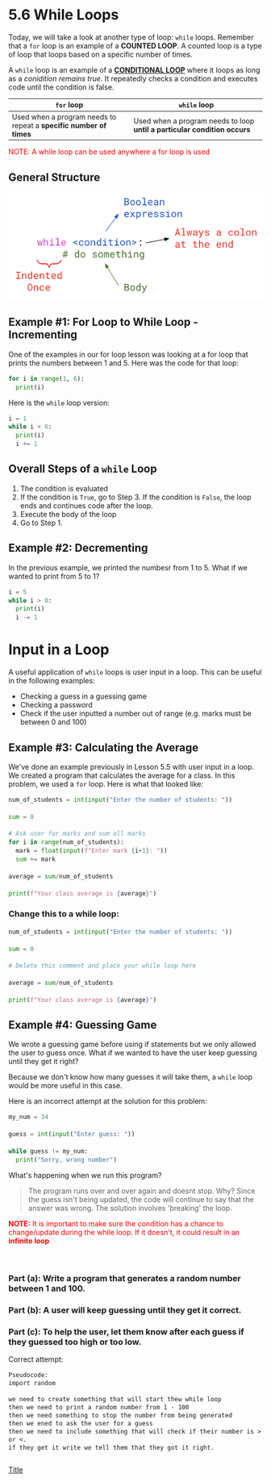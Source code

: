 # 5.6 While Loops

Today, we will take a look at another type of loop: `while` loops.
Remember that a `for` loop is an example of a **COUNTED LOOP**. A counted loop is a type of loop that loops based on a specific number of times. 

A `while` loop is an example of a <ins>**CONDITIONAL LOOP**</ins> where it loops as long as a *conidition remains true*. It repeatedly checks a condition and executes code until the condition is false.

| `for` loop | `while` loop |
| ---------- | ------------ |
| Used when a program needs to repeat a **specific number of times** | Used when a program needs to loop **until a particular condition occurs** |

<span style="color:red">
NOTE: A while loop can be used anywhere a for loop is used
</span>

## General Structure
![](whileLoopStructure.png)

## Example #1: For Loop to While Loop - Incrementing
One of the examples in our for loop lesson was looking at a for loop that prints the numbers between 1 and 5. Here was the code for that loop:
```python
for i in range(1, 6):
  print(i)
```

Here is the `while` loop version:
```python
i = 1
while i < 6:
  print(i)
  i += 1
```

## Overall Steps of a  `while` Loop
1. The condition is evaluated
2. If the condition is `True`, go to Step 3. 
If the condition is `False`, the loop ends and continues code after the loop.
3. Execute the body of the loop
4. Go to Step 1.

## Example #2: Decrementing
In the previous example, we printed the numbesr from 1 to 5. What if we wanted to print from 5 to 1?
```python
i = 5
while i > 0:
  print(i)
  i -= 1
```

# Input in a Loop
A useful application of `while` loops is user input in a loop. This can be useful in the following examples:
- Checking a guess in a guessing game
- Checking a password
- Check if the user inputted a number out of range (e.g. marks must be between 0 and 100)

## Example #3: Calculating the Average
We've done an example previously in Lesson 5.5 with user input in a loop. We created a program that calculates the average for a class. In this problem, we used a `for` loop. Here is what that looked like:
```python
num_of_students = int(input("Enter the number of students: "))

sum = 0

# Ask user for marks and sum all marks
for i in range(num_of_students):
  mark = float(input(f"Enter mark {i+1}: "))
  sum += mark

average = sum/num_of_students

print(f"Your class average is {average}")
```

### Change this to a while loop:
```python
num_of_students = int(input("Enter the number of students: "))

sum = 0

# Delete this comment and place your while loop here

average = sum/num_of_students

print(f"Your class average is {average}")
```

## Example #4: Guessing Game
We wrote a guessing game before using if statements but we only allowed the user to guess once. What if we wanted to have the user keep guessing until they get it right?

Because we don't know how many guesses it will take them, a `while` loop would be more useful in this case.

Here is an incorrect attempt at the solution for this problem:
```python
my_num = 34

guess = int(input("Enter guess: "))

while guess != my_num:
  print("Sorry, wrong number")
```
What's happening when we run this program?
> The program runs over and over again and doesnt stop.
Why?
> Since the guess isn't being updated, the code will continue to say that the answer was wrong. The solution involves 'breaking' the loop.

<span style="color: red">
<b>NOTE:</b> It is important to make sure the condition has a chance to change/update during the while loop. If it doesn't, it could result in an <b>infinite loop</b>
</span>
<br><br>

# 
### Part (a): Write a program that generates a random number between 1 and 100.
### Part (b): A user will keep guessing until they get it correct.
### Part (c): To help the user, let them know after each guess if they guessed too high or too low.

Correct attempt:
```
Pseudocode:
import random 

we need to create something that will start thew while loop
then we need to print a random number from 1 - 100
then we need something to stop the number from being generated
then we ened to ask the user for a guess
then we need to include something that will check if their number is > or <.
if they get it write we tell them that they got it right.

```
```python

```
[Title](https://www.youtube.com/watch?v%253DUQn0cKvoFa8)